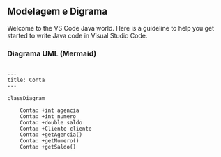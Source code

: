 ## Modelagem e Digrama

Welcome to the VS Code Java world. Here is a guideline to help you get started to write Java code in Visual Studio Code.

### Diagrama UML (Mermaid)
```mermaid

---
title: Conta
---

classDiagram
    
    Conta: +int agencia
    Conta: +int numero
    Conta: +double saldo
    Conta: +Cliente cliente
    Conta: +getAgencia()
    Conta: +getNumero()
    Conta: +getSaldo()


```